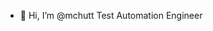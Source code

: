 - 👋 Hi, I’m @mchutt
   Test Automation Engineer

<!---
mchutt/mchutt is a ✨ special ✨ repository because its `README.md` (this file) appears on your GitHub profile.
You can click the Preview link to take a look at your changes.
--->
